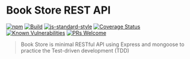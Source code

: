 # Book Store REST API
[![npm](https://img.shields.io/npm/v/npm.svg)](https://www.npmjs.com/package/book-store)
[![Build](https://travis-ci.org/Lazhari/book-store.svg?branch=master)](https://travis-ci.org/Lazhari/book-store)
[![js-standard-style](https://img.shields.io/badge/code%20style-standard-brightgreen.svg)](http://standardjs.com/)
[![Coverage Status](https://coveralls.io/repos/github/Lazhari/book-store/badge.svg?branch=master)](https://coveralls.io/github/Lazhari/book-store?branch=master)
[![Known Vulnerabilities](https://snyk.io/test/github/lazhari/book-store/badge.svg)](https://snyk.io/test/github/lazhari/book-store)
[![PRs Welcome](https://img.shields.io/badge/PRs-welcome-brightgreen.svg?style=flat-square)](http://makeapullrequest.com)
> Book Store is minimal RESTful API using Express and mongoose to practice the Test-driven development (TDD)

